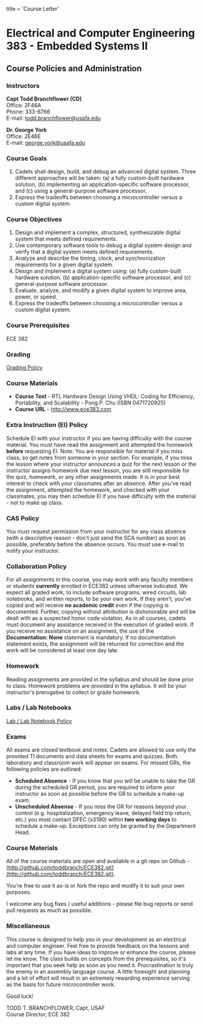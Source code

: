 title = 'Course Letter'

# Electrical and Computer Engineering 383 - Embedded Systems II

## Course Policies and Administration

### Instructors

**Capt Todd Branchflower (CD)**  
Office: 2F46A  
Phone: 333-6766  
E-mail: todd.branchflower@usafa.edu  

**Dr. George York**  
Office: 2E46E  
E-mail: george.york@usafa.edu  

### Course Goals

1. Cadets shall design, build, and debug an advanced digital system. Three different approaches will be taken: (a) a fully custom-built hardware solution, (b) implementing an application-specific software processor, and (c) using a general-purpose software processor.
2. Express the tradeoffs between choosing a microcontroller versus a custom digital system.

### Course Objectives

1. Design and implement a complex, structured, synthesizable digital system that meets defined requirements.
2. Use contemporary software tools to debug a digital system design and verify that a digital system meets defined requirements.
3. Analyze and describe the timing, clock, and synchronization requirements for a given digital system.
4. Design and implement a digital system using: (a) fully custom-built hardware solution, (b) application-specific software processor, and (c) general-purpose software processor.
5. Evaluate, analyze, and modify a given digital system to improve area, power, or speed.
6. Express the tradeoffs between choosing a microcontroller versus a custom digital system.

### Course Prerequisites

ECE 382

### Grading

[Grading Policy](grading.html)

### Course Materials

- **Course Text** - RTL Hardware Design Using VHDL: Coding for Efficiency, Portability, and Scalability - Pong P. Chu (ISBN 0471720925)
- **Course URL** - http://www.ece383.com

### Extra Instruction (EI) Policy

Schedule EI with your instructor if you are having difficulty with the course material.  You must have read the assignment and attempted the homework **before** requesting EI.  Note: You are responsible for material if you miss class, so get notes from someone in your section.  For example, if you miss the lesson where your instructor announces a quiz for the next lesson or the instructor assigns homework due next lesson, you are still responsible for the quiz, homework, or any other assignments made.  It is in your best interest to check with your classmates after an absence.  After you've read the assignment, attempted the homework, and checked with your classmates, you may then schedule EI if you have difficulty with the material - not to make up class.

### CAS Policy

You must request permission from your instructor for any class absence (with a descriptive reason - don't just send the SCA number) as soon as possible, preferably before the absence occurs.  You must use e-mail to notify your instructor.

### Collaboration Policy

For all assignments in this course, you may work with any faculty members or students **currently** enrolled in ECE382 unless otherwise indicated.  We expect all graded work, to include software programs, wired circuits, lab notebooks, and written reports, to be your own work.  If they aren't, you've copied and will receive **no academic credit** even if the copying is documented.  Further, copying without attribution is dishonorable and will be dealt with as a suspected honor code violation.  As in all courses, cadets must document any assistance received in the execution of graded work.  If you receive no assistance on an assignment, the use of the **Documentation: None** statement is mandatory.  If no documentation statement exists, the assignment will be returned for correction and the work will be considered at least one day late.

### Homework

Reading assignments are provided in the syllabus and should be done prior to class. Homework problems are provided in the syllabus. It will be your instructor's prerogative to collect or grade homework.

### Labs / Lab Notebooks

[Lab / Lab Notebook Policy](labs.html)

### Exams

All exams are closed textbook and notes.  Cadets are allowed to use only the provided TI documents and data sheets for exams and quizzes.  Both laboratory and classroom work will appear on exams.  For missed GRs, the following policies are outlined:

- **Scheduled Absence** - If you know that you will be unable to take the GR during the scheduled GR period, you are required to inform your instructor as soon as possible before the GR to schedule a make-up exam.
- **Unscheduled Absense** - If you miss the GR for reasons beyond your control (e.g. hospitalization, emergency leave, delayed field trip return, etc.) you must contact DFEC (x3190) within **two working days** to schedule a make-up.  Exceptions can only be granted by the Department Head.

### Course Materials

All of the course materials are open and available in a git repo on Github - [http://github.com/toddbranch/ECE382.git](http://github.com/toddbranch/ECE382.git).

You're free to use it as-is or fork the repo and modify it to suit your own purposes.

I welcome any bug fixes / useful additions - please file bug reports or send pull requests as much as possible.

### Miscellaneous

This course is designed to help you in your development as an electrical and computer engineer.  Feel free to provide feedback on the lessons and labs at any time.  If you have ideas to improve or enhance the course, please let me know.  The class builds on concepts from the prerequisites, so it's important that you seek help as soon as you need it.  Procrastination is truly the enemy in an assembly language course.  A little foresight and planning and a lot of effort will result in an extremely rewarding experience serving as the basis for future microcontroller work.

Good luck!

TODD T. BRANCHFLOWER, Capt, USAF  
Course Director, ECE 382
